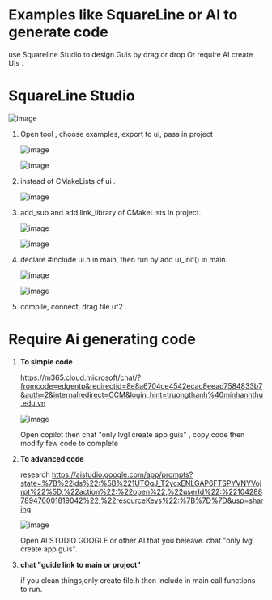 #   Examples like SquareLine or AI to generate code
use Squareline Studio to design Guis by drag or drop
Or require AI create UIs .

# SquareLine Studio

![image](https://github.com/user-attachments/assets/965c936c-f339-41e3-a139-d10188429444)

1.   Open tool , choose examples, export to ui, pass in project
     
      ![image](https://github.com/user-attachments/assets/d216c4d5-27e9-4f99-aaf5-e3e5f0f01baf)


      ![image](https://github.com/user-attachments/assets/9df097df-24c6-40cc-be3b-9510dddf881d)
      

2.   instead of CMakeLists of ui .
   
       ![image](https://github.com/user-attachments/assets/f3f09219-e225-4f55-aa43-cd93bfb0aab3)

3.   add_sub and add link_library of CMakeLists in project.

      ![image](https://github.com/user-attachments/assets/da3d8dd4-54de-43a6-81c6-d0220d33eb06)

     ![image](https://github.com/user-attachments/assets/3416a9c8-377c-4707-8e4c-b735cf7873d8)


7.   declare #include ui.h in main, then run by add ui_init() in main.

      ![image](https://github.com/user-attachments/assets/80fb9f6c-1f2d-4a3e-a674-9643ca62469a)

     ![image](https://github.com/user-attachments/assets/68e5ef63-e9e4-4c5a-bd37-7c49928ecd10)


9.   compile, connect, drag file.uf2 .

# Require Ai generating code

1.   **To simple code**

     https://m365.cloud.microsoft/chat/?fromcode=edgentp&redirectid=8e8a6704ce4542ecac8eead7584833b7&auth=2&internalredirect=CCM&login_hint=truongthanh%40minhanhthu.edu.vn

     ![image](https://github.com/user-attachments/assets/7c586c20-8094-489a-8fb4-10973393abbc)

   
      Open copilot  then chat "only lvgl create app guis" , copy code then modify few code to complete
     
2.   **To advanced code**

     research https://aistudio.google.com/app/prompts?state=%7B%22ids%22:%5B%221UTOqJ_T2ycxENLGAP6FTSPYVNYVojrpt%22%5D,%22action%22:%22open%22,%22userId%22:%22104288789476001819042%22,%22resourceKeys%22:%7B%7D%7D&usp=sharing

     ![image](https://github.com/user-attachments/assets/f44b678d-0263-415c-b98d-e5f56a174ecc)

   
      Open AI STUDIO GOOGLE or other AI that you beleave.
      chat "only lvgl create app guis".

3.   **chat "guide link to main or project"**
   
      if you clean things,only create file.h then include in main call functions to run.
